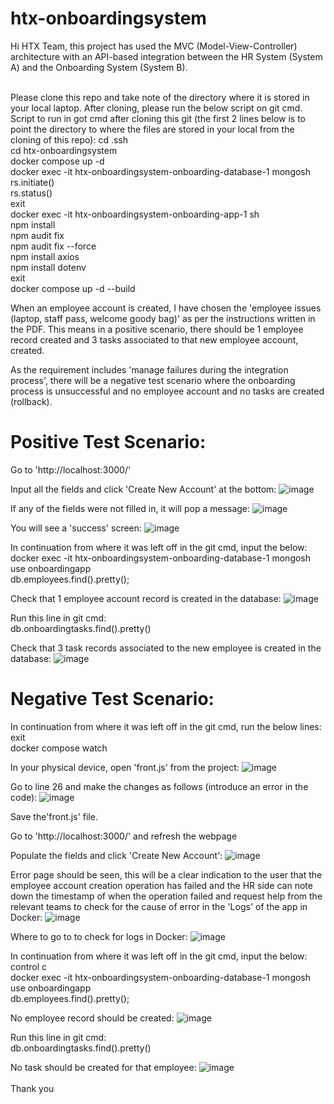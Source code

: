 # htx-onboardingsystem

Hi HTX Team, this project has used the MVC (Model-View-Controller) architecture with an API-based integration between the HR System (System A) and the Onboarding System (System B).<br><br>

Please clone this repo and take note of the directory where it is stored in your local laptop. After cloning, please run the below script on git cmd.<br>
Script to run in got cmd after cloning this git (the first 2 lines below is to point the directory to where the files are stored in your local from the cloning of this repo):
cd .ssh<br>
cd htx-onboardingsystem<br>
docker compose up -d<br>
docker exec -it htx-onboardingsystem-onboarding-database-1 mongosh<br>
rs.initiate()<br>
rs.status()<br>
exit<br>
docker exec -it htx-onboardingsystem-onboarding-app-1 sh<br>
npm install<br>
npm audit fix<br>
npm audit fix --force<br>
npm install axios<br>
npm install dotenv<br>
exit<br>
docker compose up -d --build<br>

When an employee account is created, I have chosen the 'employee issues (laptop, staff pass, welcome goody bag)' as per the instructions written in the PDF. This means in a positive scenario, there should be 1 employee record created and 3 tasks associated to that new employee account, created.

As the requirement includes 'manage failures during the integration process', there will be a negative test scenario where the onboarding process is unsuccessful and no employee account and no tasks are created (rollback).

# Positive Test Scenario:
Go to 'http://localhost:3000/'

Input all the fields and click 'Create New Account' at the bottom:
![image](https://github.com/user-attachments/assets/2f112870-9fd5-4a7b-9aa1-d7b9662ab123)

If any of the fields were not filled in, it will pop a message:
![image](https://github.com/user-attachments/assets/2c9fb70e-d4ed-4776-8c3d-37174e63e51d)

You will see a 'success' screen:
![image](https://github.com/user-attachments/assets/07385d48-b1c5-466a-85b6-6c4594bd7cac)

In continuation from where it was left off in the git cmd, input the below:<br>
docker exec -it htx-onboardingsystem-onboarding-database-1 mongosh<br>
use onboardingapp<br>
db.employees.find().pretty();<br>

Check that 1 employee account record is created in the database:
![image](https://github.com/user-attachments/assets/c2aaefe0-9396-4bc4-aa64-f4c5cdf964ed)

Run this line in git cmd:<br>
db.onboardingtasks.find().pretty()<br>

Check that 3 task records associated to the new employee is created in the database:
![image](https://github.com/user-attachments/assets/7496bb3c-a871-488a-8be9-fe1383531392)


# Negative Test Scenario:
In continuation from where it was left off in the git cmd, run the below lines:<br>
exit<br>
docker compose watch<br>

In your physical device, open 'front.js' from the project:
![image](https://github.com/user-attachments/assets/95ec0b70-1eb8-4103-9451-252b4befe626)

Go to line 26 and make the changes as follows (introduce an error in the code):
![image](https://github.com/user-attachments/assets/a7f2eefe-d892-4d47-b998-64d9cdf5f101)

Save the'front.js' file.

Go to 'http://localhost:3000/' and refresh the webpage

Populate the fields and click 'Create New Account':
![image](https://github.com/user-attachments/assets/0bba4061-6204-430f-ad75-0005a2116aef)

Error page should be seen, this will be a clear indication to the user that the employee account creation operation has failed and the HR side can note down the timestamp of when the operation failed and request help from the relevant teams to check for the cause of error in the 'Logs' of the app in Docker:
![image](https://github.com/user-attachments/assets/3e27328b-ea5a-48f6-be6b-df5a7cd5a08f)

Where to go to to check for logs in Docker:
![image](https://github.com/user-attachments/assets/7d11d7ed-787d-4b1a-adbb-920bd5116da2)


In continuation from where it was left off in the git cmd, input the below:<br>
control c<br>
docker exec -it htx-onboardingsystem-onboarding-database-1 mongosh<br>
use onboardingapp<br>
db.employees.find().pretty();<br>

No employee record should be created:
![image](https://github.com/user-attachments/assets/a9552703-59cb-4ebf-8bfe-e58f43755051)

Run this line in git cmd:<br>
db.onboardingtasks.find().pretty()<br>

No task should be created for that employee:
![image](https://github.com/user-attachments/assets/9871555d-548a-4760-9627-eb7b5b1fe186)
<br><br>
Thank you

